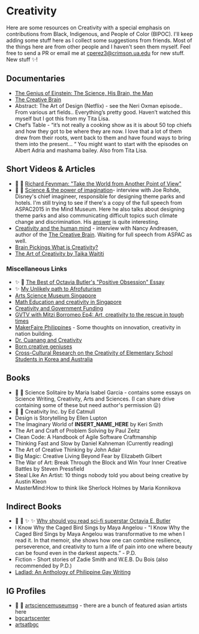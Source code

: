 # Creativity

Here are some resources on Creativity with a special emphasis on contributions from Black, Indigenous, and People of Color (BIPOC). 
I'll keep adding some stuff here as I collect some suggestions from friends. Most of the things here are from other people and I haven't seen them myself. 
Feel free to send a PR or email me at <cperez3@crimson.ua.edu> for new stuff. New stuff :sparkles:! 
 

## Documentaries

* [The Genius of Einstein: The Science, His Brain, the Man](https://www.youtube.com/watch?v=DPPnrDdNoUU)
* [The Creative Brain](https://www.youtube.com/watch?v=5gSmcL1CJMQ) 
* Abstract: The Art of Design (Netflix) - see the Neri Oxman episode.. From various art fields.. Everything’s pretty good. Haven’t watched this myself but I got this from my Tita Lisa. 
* Chef’s Table - “it’s not really a cooking show as it is about 50 top chiefs and how they got to be where they are now. I love that a lot of them  drew from their roots, went back to them and have found ways to bring them into the present... “ You might want to start with the episodes on Albert Adria and mashama bailey. Also from Tita Lisa.

## Short Videos & Articles

* 🔴 :red_circle: [Richard Feynman: "Take the World from Another Point of View"](https://www.youtube.com/watch?v=Yq3Uursli4I)
* 🔴 :red_circle: [Science & the power of imagination](https://youtu.be/g6UK6U_Icw8)- interview with Joe Rohde, Disney's chief imagineer, responsible for designing theme parks and hotels. I'm still trying to see if there's a copy of the full speech from ASPAC2015 in the Mind Museum. Here he also talks about designing theme parks and also communicating difficult topics such climate change and discrimination. His [answer](https://youtu.be/g6UK6U_Icw8?t=301) is quite interesting. 
* [Creativity and the human mind](https://youtu.be/aGVokdcs9n0) - interview with Nancy Andreasen, author of the [The Creative Brain](https://www.amazon.co.uk/CREATIVE-BRAIN-Science-Nancy-Andreasen/dp/0452287812). Waiting for full speech from ASPAC as well.
* [Brain Pickings What is Creativity?](https://www.brainpickings.org/2013/09/06/what-is-creativity/)
* [The Art of Creativity by Taika Waititi](https://www.youtube.com/watch?v=pL71KhNmnls)

### Miscellaneous Links 

* :sparkles: :red_circle:  [The Best of Octavia Butler's "Positive Obsession" Essay](https://elbaflamenco.com/2017/05/21/the-best-of-octavia-butlers-positive-obsession-essay/)
* :sparkles: [My Unlikely path to Afrofuturism](https://southwritlarge.com/articles/my-unlikely-path-to-afrofuturismhttps://southwritlarge.com/articles/my-unlikely-path-to-afrofuturism/) 
* [Arts Science Museum Singapore](https://www.marinabaysands.com/museum.html)
* [Math Education and creativity in Singapore](http://www.oecd.org/education/ceri/04%20Ridzuan_Singapore.pdf)
* [Creativity and Government Funding](https://unctad.org/en/PublicationsLibrary/ditcted2017d4_en.pdf)
* [GVTV with Mitzi Borromeo Ep4: Art, creativity to the rescue in tough times](https://youtu.be/cb-6PhTdxrA)
* [MakerFaire Philippines](https://www.interaksyon.com/lifestyle/2017/06/07/77426/makers-fair-and-arts-fest-mark-bgcs-independence-day-weekend-fete/) - Some thoughts on innovation, creativity in nation building. 
* [Dr. Cuanang and Creativity](https://thelasallian.com/2020/03/11/murals-of-the-mind-the-many-lives-of-dr-joven-cuanang/)
* [Born creative geniuses](https://www.google.com/amp/s/opinion.inquirer.net/122023/born-creative-geniuses/amp)
* [Cross-Cultural Research on the Creativity of Elementary School Students in Korea and Australia](https://files.eric.ed.gov/fulltext/EJ1118727.pdf)

## Books 

* 🔴 :red_circle: Science Solitaire by Maria Isabel Garcia - contains some essays on Science Writing, Creativity, Arts and Sciences. (I can share drive containing some of these but need author's permission :stuck_out_tongue:) 
* 🔴 :red_circle: Creativity Inc. by Ed Catmull 
* Design is Storytelling by Ellen Lupton 
* The Imaginary World of ____INSERT_NAME_HERE____ by Keri Smith
* The Art and Craft of Problem Solving by Paul Zeitz
* Clean Code: A Handbook of Agile Software Craftmanship 
* Thinking Fast and Slow by Daniel Kahneman (Currently reading)
* The Art of Creative Thinking by John Adair 
* Big Magic: Creative Living Beyond Fear by Elizabeth Gilbert
* The War of Art: Break Through the Block and Win Your Inner Creative Battles by Steven Pressfield
* Steal Like An Artist: 10 things nobody told you about being creative by Austin Kleon
* MasterMind:How to think like Sherlock Holmes by Maria Konnikova
 
## Indirect Books

* :red_circle: :red_circle: :sparkles: :sparkles: [Why should you read sci-fi superstar Octavia E. Butler](https://www.youtube.com/watch?v=X6YI8lsjJJA&t=86s)
* I Know Why the Caged Bird Sings by Maya Angelou - "I Know Why the Caged Bird Sings by Maya Angelou was transformative to me when I read it. In that memoir, she shows how one can combine resilience, perseverence, and creativity to turn a life of pain into one where beauty can be found even in the darkest aspects.” - P.D. 
* Fiction - Short stories of Zadie Smith and W.E.B. Du Bois (also recommended by P.D.)
* [Ladlad: An Anthology of Philippine Gay Writing](https://play.google.com/books/reader?id=1zWWDwAAQBAJ&hl=en&pg=GBS.PT18.w.0.0.232)


## IG Profiles 
* 🔴 :red_circle: [artsciencemuseumsg](https://www.instagram.com/artsciencemuseumsg/?hl=en) - there are a bunch of featured asian artists here 
* [bgcartscenter](https://www.instagram.com/bgcartscenter/?hl=en)
* [artsatbgc](https://www.instagram.com/artsatbgc/?hl=en)

